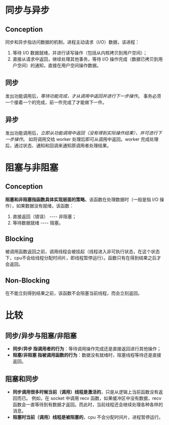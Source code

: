 # 同步与异步
## Conception
同步和异步指访问数据的机制，进程主动请求（I/O）数据，该进程：
1. 等待 I/O 数据就绪，并进行读写操作（包括从内核拷贝到用户空间）；
2. 直接从请求中返回，继续处理其他事务，等待 I/O 操作完成（数据已拷贝到用户空间）的通知，直接在用户空间操作数据。


## 同步
发出功能调用后，*等待功能完成，才从调用中返回并进行下一步操作*。
事务必须一个接着一个的完成，前一件完成了才能做下一件。


## 异步
发出功能调用后，*立即从功能调用中返回（没有得到实际操作结果），并可进行下一步操作*。
如将调用交给 worker 处理后即可从调用中返回。worker 完成处理后，通过状态、通知和回调来通知原调用者处理结果。

# 阻塞与非阻塞
## Conception
**阻塞和非阻塞指函数具体实现层面的策略**。该函数在处理数据时（一般是指 I/O 操作），如果数据没有就绪，该函数：
1. 直接返回（错误） ---- 非阻塞；
2.  等待数据就绪 ---- 阻塞。


## Blocking
被调用函数返回之前，调用线程会被挂起（线程进入非可执行状态，在这个状态下，cpu不会给线程分配时间片，即线程暂停运行）。函数只有在得到结果之后才会返回。

## Non-Blocking
在不能立刻得到结果之前，该函数不会阻塞当前线程，而会立刻返回。


# 比较
## 同步/异步与阻塞/非阻塞
- **同步/异步 指调用者的行为**：等待调用操作完成还是直接返回进行其他操作；
- **阻塞/非阻塞 指被调用函数的行为**：数据没有就绪时，阻塞线程等待还是直接返回。


## 阻塞和同步
- **同步调用很多时候当前（调用）线程是激活的**，只是从逻辑上当前函数没有返回而已。 
例如，在 socket 中调用 recv 函数，如果缓冲区中没有数据，recv 函数会一直等待到有数据才返回。而此时，当前线程还会继续处理各种各样的消息。
- **阻塞时当前（调用）线程是被阻塞的**，cpu 不会分配时间片，进程暂停运行。